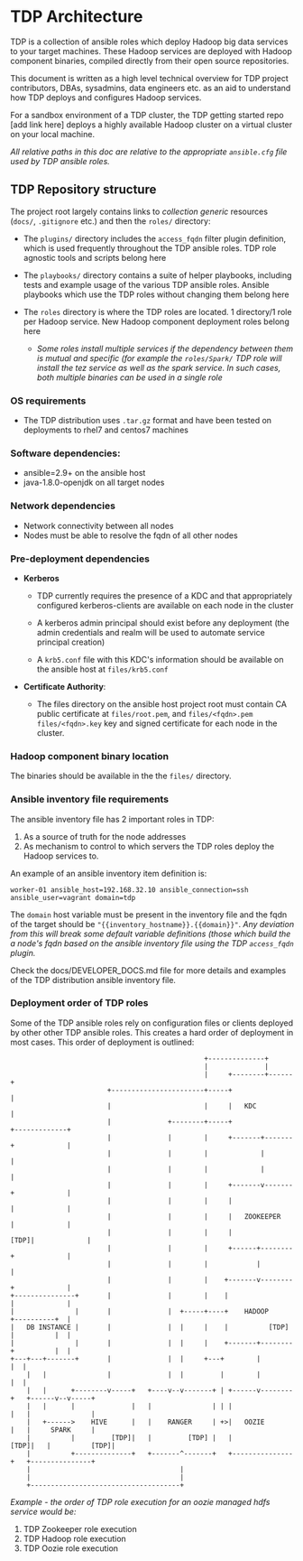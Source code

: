 # TDP Architecture

TDP is a collection of ansible roles which deploy Hadoop big data services to your target machines. These Hadoop services are deployed with Hadoop component binaries, compiled directly from their open source repositories.

This document is written as a high level technical overview for TDP project contributors, DBAs, sysadmins, data engineers etc. as an aid to understand how TDP deploys and configures Hadoop services. 

For a sandbox environment of a TDP cluster, the TDP getting started repo [add link here] deploys  a highly available Hadoop cluster on a virtual cluster on your local machine.

*All relative paths in this doc are relative to the appropriate `ansible.cfg` file used by TDP ansible roles.*

## TDP Repository structure

The project root largely contains links to *collection generic* resources (`docs/`, `.gitignore` etc.) and then the `roles/` directory:

- The `plugins/` directory includes the `access_fqdn` filter plugin definition, which is used frequently throughout the TDP ansible roles. TDP role agnostic tools and scripts belong here
- The `playbooks/` directory contains a suite of helper playbooks, including tests and example usage of the various TDP ansible roles. Ansible playbooks which use the TDP roles without changing them belong here 
- The `roles` directory is where the TDP roles are located. 1 directory/1 role per Hadoop service. New Hadoop component deployment roles belong here

  - *Some roles install multiple services if the dependency between them is mutual and specific (for example the `roles/Spark/` TDP role will install the *tez* service as well as the *spark* service. In such cases, both multiple binaries can be used in a single role*

### OS requirements
  - The TDP distribution uses `.tar.gz` format and have been tested on deployments to rhel7 and centos7 machines

### Software dependencies:

- ansible=2.9+ on the ansible host
- java-1.8.0-openjdk on all target nodes

### Network dependencies

- Network connectivity between all nodes
- Nodes must be able to resolve the fqdn of all other nodes

### Pre-deployment dependencies

- **Kerberos**

  - TDP currently requires the presence of a KDC and that appropriately configured kerberos-clients are available on each node in the cluster

  - A kerberos admin principal should exist before any deployment (the admin credentials and realm will be used to automate service principal creation)

  - A `krb5.conf` file with this KDC's information should be available on the ansible host at `files/krb5.conf` 

- **Certificate Authority**:

  - The files directory on the ansible host project root must contain CA public certificate at `files/root.pem`, and `files/<fqdn>.pem` `files/<fqdn>.key` key and signed certificate for each node in the cluster. 

### Hadoop component binary location

The binaries should be available in the the `files/` directory. 

### Ansible inventory file requirements

The ansible inventory file has 2 important roles in TDP:

1. As a source of truth for the node addresses
2. As mechanism to control to which servers the TDP roles deploy the Hadoop services to.

An example of an ansible inventory item definition is:

`worker-01 ansible_host=192.168.32.10 ansible_connection=ssh ansible_user=vagrant domain=tdp`

The `domain` host variable must be present in the inventory file and the fqdn of the target should be `"{{inventory_hostname}}.{{domain}}"`. *Any deviation from this will break some default variable definitions (those which build the a node's fqdn based on the ansible inventory file using the TDP `access_fqdn` plugin.*

Check the docs/DEVELOPER_DOCS.md file for more details and examples of the TDP distribution ansible inventory file.

### Deployment order of TDP roles

Some of the TDP ansible roles rely on configuration files or clients deployed by other other TDP ansible roles. This creates a hard order of deployment in most cases. This order of deployment is outlined:

```
                                                +--------------+
                                                |              |
                                                |     +--------+------+
                        +-----------------------+-----+               |
                        |                       |     |   KDC         |
                        |              +--------+-----+               +-------------+
                        |              |        |     +-------+-------+             |
                        |              |        |             |                     |
                        |              |        |             |                     |
                        |              |        |     +-------v-------+             |
                        |              |        |     |               |             |
                        |              |        |     |   ZOOKEEPER   |             |
                        |              |        |     |          [TDP]|             |
                        |              |        |     +------+--------+             |
                        |              |        |            |                      |
                        |              |        |    +-------v--------+             |
+---------------+       |              |        |    |                |             |
|               |       |              |  +-----+----+    HADOOP      +----------+  |
|   DB INSTANCE |       |              |  |     |    |          [TDP] |          |  |
|               |       |              |  |     |    +-------+--------+          |  |
+---+---+-------+       |              |  |     +---+        |                   |  |
    |   |               |              |  |         |        |                   |  |
    |   |      +--------v-----+   +----v--v-------+ | +------v--------+   +------v--v-----+
    |   |      |              |   |               | | |               |   |               |
    |   +------>    HIVE      |   |    RANGER     | +>|   OOZIE       |   |     SPARK     |
    |          |         [TDP]|   |         [TDP] |   |          [TDP]|   |          [TDP]|
    |          +--------------+   +-------^-------+   +---------------+   +---------------+
    |                                     |
    |                                     |
    +-------------------------------------+
```

*Example - the order of TDP role execution for an oozie managed hdfs service would be:*

1. TDP Zookeeper role execution
2. TDP Hadoop role execution
3. TDP Oozie role execution
